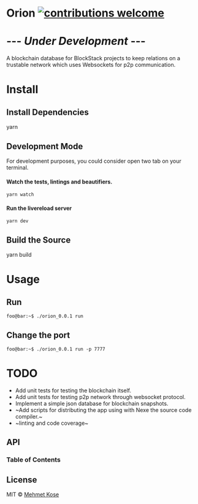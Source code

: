 # Orion [![contributions welcome](https://img.shields.io/badge/contributions-welcome-brightgreen.svg?style=flat)](https://github.com/mehmetkose/orion)

# --- _Under Development_ ---

A blockchain database for BlockStack projects to keep relations on a trustable network which uses Websockets for p2p communication. 

# Install

## Install Dependencies

yarn

## Development Mode

For development purposes, you could consider open two tab on your terminal.

#### Watch the tests, lintings and beautifiers.

```console
yarn watch
```

#### Run the livereload server

```console
yarn dev
```

## Build the Source

yarn build

# Usage

## Run

```console
foo@bar:~$ ./orion_0.0.1 run 
```

## Change the port

```console
foo@bar:~$ ./orion_0.0.1 run -p 7777
```

# TODO

-   Add unit tests for testing the blockchain itself.
-   Add unit tests for testing p2p network through websocket protocol. 
-   Implement a simple json database for blockchain snapshots.
-   ~Add scripts for distributing the app using with Nexe the source code compiler.~
-   ~linting and code coverage~

## API

<!-- Generated by documentation.js. Update this documentation by updating the source code. -->

### Table of Contents

## License

MIT © [Mehmet Kose](https://github.com/mehmetkose)
